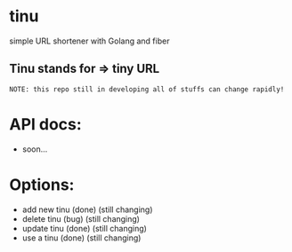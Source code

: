 # tinu
simple URL shortener with Golang and fiber

## Tinu stands for => tiny URL

`
NOTE: this repo still in developing all of stuffs can change rapidly!
`

# API docs:
* soon...


# Options:
* add new tinu (done) (still changing)
* delete tinu   (bug) (still changing)
* update tinu  (done) (still changing)
* use a tinu   (done) (still changing)
